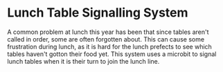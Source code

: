 # Lunch Table Signalling System

A common problem at lunch this year has been that since tables aren't called in order, some are often forgotten about.  This can cause some frustration during lunch, as it is hard for the lunch prefects to see which tables haven't gotton their food yet.  This system uses a microbit to signal lunch tables when it is their turn to join the lunch line.
